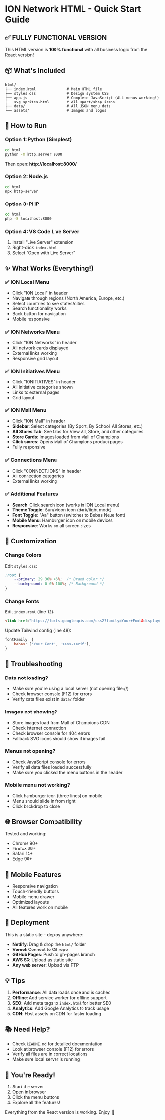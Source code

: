# ION Network HTML - Quick Start Guide

## ✅ FULLY FUNCTIONAL VERSION

This HTML version is **100% functional** with all business logic from the React version!

## 📦 What's Included

```
html/
├── index.html              # Main HTML file
├── styles.css              # Design system CSS
├── app.js                  # Complete JavaScript (ALL menus working!)
├── svg-sprites.html        # All sport/shop icons
├── data/                   # All JSON menu data
└── assets/                 # Images and logos
```

## 🚀 How to Run

### Option 1: Python (Simplest)
```bash
cd html
python -m http.server 8000
```
Then open: **http://localhost:8000/**

### Option 2: Node.js
```bash
cd html
npx http-server
```

### Option 3: PHP
```bash
cd html
php -S localhost:8000
```

### Option 4: VS Code Live Server
1. Install "Live Server" extension
2. Right-click `index.html`
3. Select "Open with Live Server"

## ✨ What Works (Everything!)

### ✅ ION Local Menu
- Click "ION Local" in header
- Navigate through regions (North America, Europe, etc.)
- Select countries to see states/cities
- Search functionality works
- Back button for navigation
- Mobile responsive

### ✅ ION Networks Menu
- Click "ION Networks" in header
- All network cards displayed
- External links working
- Responsive grid layout

### ✅ ION Initiatives Menu  
- Click "IONITIATIVES" in header
- All initiative categories shown
- Links to external pages
- Grid layout

### ✅ ION Mall Menu
- Click "ION Mall" in header
- **Sidebar**: Select categories (By Sport, By School, All Stores, etc.)
- **All Stores Tab**: See tabs for View All, Store, and other categories
- **Store Cards**: Images loaded from Mall of Champions
- **Click stores**: Opens Mall of Champions product pages
- Fully responsive

### ✅ Connections Menu
- Click "CONNECT.IONS" in header
- All connection categories
- External links working

### ✅ Additional Features
- **Search**: Click search icon (works in ION Local menu)
- **Theme Toggle**: Sun/Moon icon (dark/light mode)
- **Font Toggle**: "Aa" button (switches to Bebas Neue font)
- **Mobile Menu**: Hamburger icon on mobile devices
- **Responsive**: Works on all screen sizes

## 🎨 Customization

### Change Colors
Edit `styles.css`:
```css
:root {
    --primary: 29 36% 46%;  /* Brand color */
    --background: 0 0% 100%; /* Background */
}
```

### Change Fonts
Edit `index.html` (line 12):
```html
<link href="https://fonts.googleapis.com/css2?family=Your+Font&display=swap" rel="stylesheet">
```

Update Tailwind config (line 48):
```javascript
fontFamily: {
    bebas: ['Your Font', 'sans-serif'],
}
```

## 🔧 Troubleshooting

### Data not loading?
- Make sure you're using a local server (not opening file://)
- Check browser console (F12) for errors
- Verify data files exist in `data/` folder

### Images not showing?
- Store images load from Mall of Champions CDN
- Check internet connection
- Check browser console for 404 errors
- Fallback SVG icons should show if images fail

### Menus not opening?
- Check JavaScript console for errors
- Verify all data files loaded successfully
- Make sure you clicked the menu buttons in the header

### Mobile menu not working?
- Click hamburger icon (three lines) on mobile
- Menu should slide in from right
- Click backdrop to close

## 🌐 Browser Compatibility

Tested and working:
- Chrome 90+
- Firefox 88+
- Safari 14+
- Edge 90+

## 📱 Mobile Features

- Responsive navigation
- Touch-friendly buttons
- Mobile menu drawer
- Optimized layouts
- All features work on mobile

## 🚢 Deployment

This is a static site - deploy anywhere:
- **Netlify**: Drag & drop the `html/` folder
- **Vercel**: Connect to Git repo
- **GitHub Pages**: Push to gh-pages branch
- **AWS S3**: Upload as static site
- **Any web server**: Upload via FTP

## 💡 Tips

1. **Performance**: All data loads once and is cached
2. **Offline**: Add service worker for offline support
3. **SEO**: Add meta tags to `index.html` for better SEO
4. **Analytics**: Add Google Analytics to track usage
5. **CDN**: Host assets on CDN for faster loading

## 📚 Need Help?

- Check `README.md` for detailed documentation
- Look at browser console (F12) for errors
- Verify all files are in correct locations
- Make sure local server is running

## 🎉 You're Ready!

1. Start the server
2. Open in browser
3. Click the menu buttons
4. Explore all the features!

Everything from the React version is working. Enjoy! 🚀